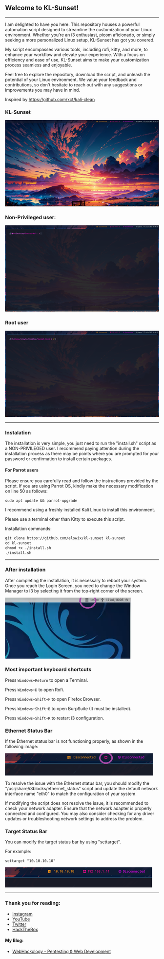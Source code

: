 

## Welcome to KL-Sunset!

---

I am delighted to have you here. This repository houses a powerful automation script designed to streamline the customization of your Linux environment. Whether you're an i3 enthusiast, picom aficionado, or simply seeking a more personalized Linux setup, KL-Sunset has got you covered.

My script encompasses various tools, including rofi, kitty, and more, to enhance your workflow and elevate your experience. With a focus on efficiency and ease of use, KL-Sunset aims to make your customization process seamless and enjoyable.

Feel free to explore the repository, download the script, and unleash the potential of your Linux environment. We value your feedback and contributions, so don't hesitate to reach out with any suggestions or improvements you may have in mind.

Inspired by https://github.com/xct/kali-clean

### KL-Sunset

![](https://github.com/ElSwix/KL-Sunset/blob/main/IMG/1.png?raw=true)



### Non-Privileged user:

![](https://github.com/ElSwix/KL-Sunset/blob/main/IMG/2.png?raw=true)


### Root user

![](https://github.com/ElSwix/KL-Sunset/blob/main/IMG/3.png?raw=true)

---

### Instalation


The installation is very simple, you just need to run the "install.sh" script as a NON-PRIVILEGED user. I recommend paying attention during the installation process as there may be points where you are prompted for your password or confirmation to install certain packages.


#### For Parrot users

Please ensure you carefully read and follow the instructions provided by the script. If you are using Parrot OS, kindly make the necessary modification on line 50 as follows:

```
sudo apt update && parrot-upgrade
```


I recommend using a freshly installed Kali Linux to install this environment.

Please use a terminal other than Kitty to execute this script.


Installation commands:

```
git clone https://github.com/elswix/kl-sunset kl-sunset
cd kl-sunset
chmod +x ./install.sh
./install.sh 
```

---


### After installation

After completing the installation, it is necessary to reboot your system. Once you reach the Login Screen, you need to change the Window Manager to i3 by selecting it from the top-right corner of the screen.

![](https://github.com/ElSwix/KL-Sunset/blob/main/IMG/4.png?raw=true)


### Most important keyboard shortcuts

Press `Windows+Return` to open a Terminal.

Press `Windows+D` to open Rofi.

Press `Windows+Shift+F` to open Firefox Browser.

Press `Windows+Shift+B` to open BurpSuite (It must be installed).

Press `Windows+Shift+R` to restart i3 configuration.


### Ethernet Status Bar

If the Ethernet status bar is not functioning properly, as shown in the following image:

![](https://github.com/ElSwix/KL-Sunset/blob/main/IMG/5.png?raw=true)


To resolve the issue with the Ethernet status bar, you should modify the "/usr/share/i3blocks/ethernet_status" script and update the default network interface name "eth0" to match the configuration of your system. 

If modifying the script does not resolve the issue, it is recommended to check your network adapter. Ensure that the network adapter is properly connected and configured. You may also consider checking for any driver updates or troubleshooting network settings to address the problem.

### Target Status Bar

You can modify the target status bar by using "settarget".

For example:

```
settarget "10.10.10.10"
```

![](https://github.com/ElSwix/KL-Sunset/blob/main/IMG/6.png?raw=true)

---

### Thank you for reading:

+  [Instagram](https://www.instagram.com/elswix_/)
+  [YouTube](https://www.youtube.com/@ElSwix)
+  [Twitter](https://twitter.com/elswix_)
+  [HackTheBox](https://app.hackthebox.com/profile/935172)


#### My Blog: 

+ [WebHackology - Pentesting & Web Development](https://webhackology.vercel.app/)
